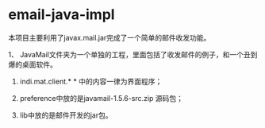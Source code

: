 # email-java-impl
本项目主要利用了javax.mail.jar完成了一个简单的邮件收发功能。

1、 JavaMail文件夹为一个单独的工程，里面包括了收发邮件的例子，和一个丑到爆的桌面软件。    
    
  1. indi.mat.client.* * 中的内容一律为界面程序； 
   
  2. preference中放的是javamail-1.5.6-src.zip 源码包； 
   
  3. lib中放的是邮件开发的jar包。 
   
